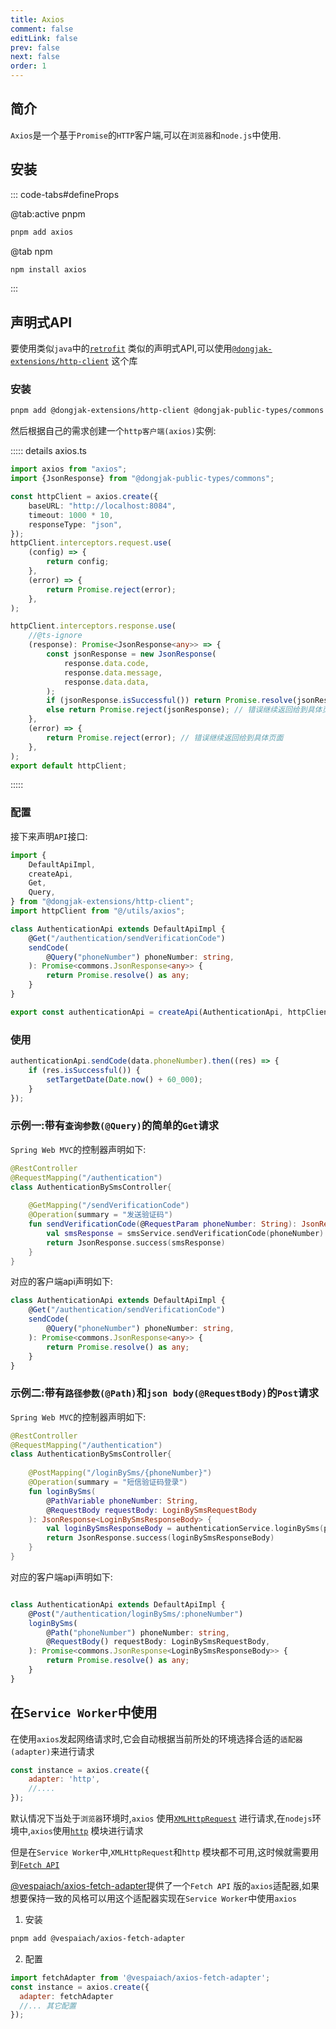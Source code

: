 ```yaml
---
title: Axios
comment: false
editLink: false
prev: false
next: false
order: 1
---
```


## 简介

`Axios`是一个基于`Promise`的`HTTP`客户端,可以在`浏览器`和`node.js`中使用.

## 安装

::: code-tabs#defineProps

@tab:active pnpm

```bash
pnpm add axios
```

@tab npm

```bash
npm install axios
```

:::

## 声明式API

要使用类似`java`中的[`retrofit`](https://github.com/square/retrofit)
类似的声明式API,可以使用[`@dongjak-extensions/http-client`](https://www.npmjs.com/package/@dongjak-extensions/http-client)
这个库

### 安装

```bash
pnpm add @dongjak-extensions/http-client @dongjak-public-types/commons
```

然后根据自己的需求创建一个`http客户端(axios)`实例:

::::: details axios.ts

````ts
import axios from "axios";
import {JsonResponse} from "@dongjak-public-types/commons";

const httpClient = axios.create({
    baseURL: "http://localhost:8084",
    timeout: 1000 * 10,
    responseType: "json",
});
httpClient.interceptors.request.use(
    (config) => {
        return config;
    },
    (error) => {
        return Promise.reject(error);
    },
);

httpClient.interceptors.response.use(
    //@ts-ignore
    (response): Promise<JsonResponse<any>> => {
        const jsonResponse = new JsonResponse(
            response.data.code,
            response.data.message,
            response.data.data,
        );
        if (jsonResponse.isSuccessful()) return Promise.resolve(jsonResponse);
        else return Promise.reject(jsonResponse); // 错误继续返回给到具体页面
    },
    (error) => {
        return Promise.reject(error); // 错误继续返回给到具体页面
    },
);
export default httpClient;

````

:::::

### 配置

接下来声明`API`接口:

```ts
import {
    DefaultApiImpl,
    createApi,
    Get,
    Query,
} from "@dongjak-extensions/http-client";
import httpClient from "@/utils/axios";

class AuthenticationApi extends DefaultApiImpl {
    @Get("/authentication/sendVerificationCode")
    sendCode(
        @Query("phoneNumber") phoneNumber: string,
    ): Promise<commons.JsonResponse<any>> {
        return Promise.resolve() as any;
    }
}

export const authenticationApi = createApi(AuthenticationApi, httpClient);
```

### 使用

```ts
authenticationApi.sendCode(data.phoneNumber).then((res) => {
    if (res.isSuccessful()) {
        setTargetDate(Date.now() + 60_000);
    }
});
```

### 示例一:带有`查询参数(@Query)`的简单的`Get`请求

`Spring Web MVC`的控制器声明如下:

```kotlin
@RestController
@RequestMapping("/authentication")
class AuthenticationBySmsController{
    
    @GetMapping("/sendVerificationCode")
    @Operation(summary = "发送验证码")
    fun sendVerificationCode(@RequestParam phoneNumber: String): JsonResponse<ISmsResponse> {
        val smsResponse = smsService.sendVerificationCode(phoneNumber)
        return JsonResponse.success(smsResponse)
    }
}
```

对应的客户端api声明如下:

```ts
class AuthenticationApi extends DefaultApiImpl {
    @Get("/authentication/sendVerificationCode")
    sendCode(
        @Query("phoneNumber") phoneNumber: string,
    ): Promise<commons.JsonResponse<any>> {
        return Promise.resolve() as any;
    }
}
```

### 示例二:带有`路径参数(@Path)`和`json body(@RequestBody)`的`Post`请求

`Spring Web MVC`的控制器声明如下:

```kotlin
@RestController
@RequestMapping("/authentication")
class AuthenticationBySmsController{
    
    @PostMapping("/loginBySms/{phoneNumber}")
    @Operation(summary = "短信验证码登录")
    fun loginBySms(
        @PathVariable phoneNumber: String,
        @RequestBody requestBody: LoginBySmsRequestBody
    ): JsonResponse<LoginBySmsResponseBody> {
        val loginBySmsResponseBody = authenticationService.loginBySms(phoneNumber, requestBody)
        return JsonResponse.success(loginBySmsResponseBody)
    }
}
```

对应的客户端api声明如下:

```ts

class AuthenticationApi extends DefaultApiImpl {
    @Post("/authentication/loginBySms/:phoneNumber")
    loginBySms(
        @Path("phoneNumber") phoneNumber: string,
        @RequestBody() requestBody: LoginBySmsRequestBody,
    ): Promise<commons.JsonResponse<LoginBySmsResponseBody>> {
        return Promise.resolve() as any;
    }
}
```

## 在`Service Worker`中使用

在使用`axios`发起网络请求时,它会自动根据当前所处的环境选择合适的`适配器(adapter)`来进行请求

```js
const instance = axios.create({
    adapter: 'http',
    //....
});
```

默认情况下当处于`浏览器`环境时,`axios`
使用[`XMLHttpRequest`](https://developer.mozilla.org/en-US/docs/Web/API/XMLHttpRequest)
进行请求,在`nodejs`环境中,`axios`使用[`http`](https://nodejs.org/api/http.html)
模块进行请求

但是在`Service Worker`中,`XMLHttpRequest`和`http`
模块都不可用,这时候就需要用到[`Fetch API`](./Fetch%20API.md)

[@vespaiach/axios-fetch-adapter](https://www.npmjs.com/package/@vespaiach/axios-fetch-adapter)提供了一个`Fetch API`
版的`axios`适配器,如果想要保持一致的风格可以用这个适配器实现在`Service Worker`中使用`axios`

1. 安装
```bash
pnpm add @vespaiach/axios-fetch-adapter
```

2. 配置

```js
import fetchAdapter from '@vespaiach/axios-fetch-adapter';
const instance = axios.create({
  adapter: fetchAdapter
  //... 其它配置
});
```
